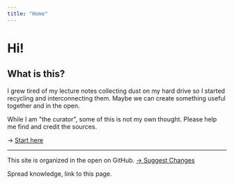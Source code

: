 ```yaml
---
title: "Home"
---
```

# Hi!
## What is this?
I grew tired of my lecture notes collecting dust on my hard drive so I started recycling and interconnecting them. Maybe we can create something useful together and in the open.

While I am "the curator", some of this is not my own thought. Please help me find and credit the sources.

-> [Start here](notes/This%20is%20my%20first%20note.md)

---

This site is organized in the open on GitHub. [→ Suggest Changes](https://github.com/SimonKelch/Quartz/)

Spread knowledge, link to this page.